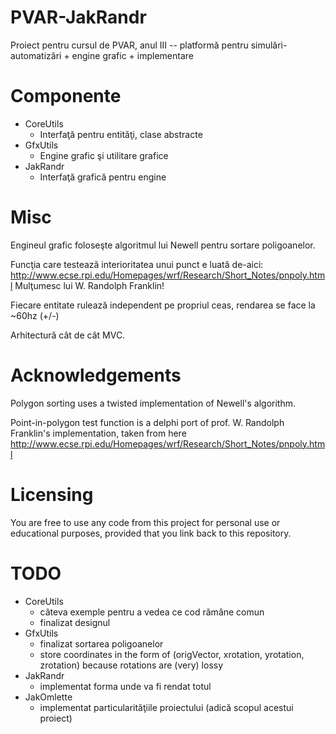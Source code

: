 PVAR-JakRandr
=============

Proiect pentru cursul de PVAR, anul III -- platformă pentru simulări-automatizări + engine grafic + implementare

Componente
==========

* CoreUtils
    - Interfaţă pentru entităţi, clase abstracte
* GfxUtils
    - Engine grafic şi utilitare grafice
* JakRandr
    - Interfaţă grafică pentru engine

Misc
====

Engineul grafic foloseşte algoritmul lui Newell pentru sortare poligoanelor.

Funcţia care testează interioritatea unui punct e luată de-aici:
http://www.ecse.rpi.edu/Homepages/wrf/Research/Short_Notes/pnpoly.html
Mulţumesc lui W. Randolph Franklin!

Fiecare entitate rulează independent pe propriul ceas, rendarea se face la ~60hz (+/-)

Arhitectură cât de cât MVC.

Acknowledgements
===============

Polygon sorting uses a twisted implementation of Newell's algorithm.

Point-in-polygon test function is a delphi port of prof. W. Randolph Franklin's implementation, taken from here
http://www.ecse.rpi.edu/Homepages/wrf/Research/Short_Notes/pnpoly.html

Licensing
=========

You are free to use any code from this project for personal use or educational purposes,
provided that you link back to this repository.

TODO
====

* CoreUtils
    - câteva exemple pentru a vedea ce cod rămâne comun
    - finalizat designul
* GfxUtils
    - finalizat sortarea poligoanelor
    - store coordinates in the form of (origVector, xrotation, yrotation, zrotation) because rotations are (very) lossy
* JakRandr
    - implementat forma unde va fi rendat totul
* JakOmlette
    - implementat particularităţiile proiectului (adică scopul acestui proiect)

